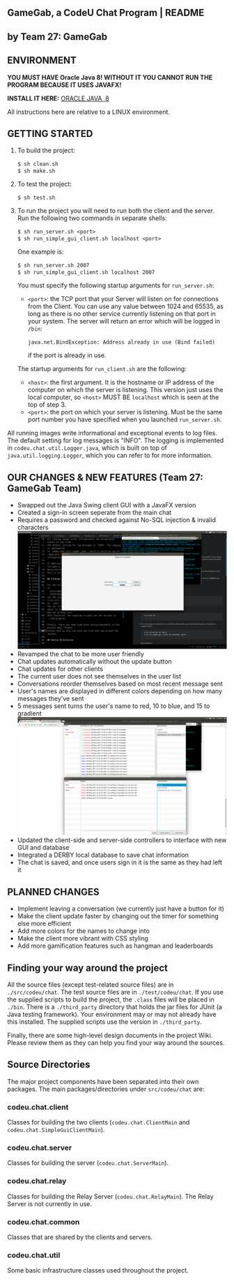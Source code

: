 
## GameGab, a CodeU Chat Program | README
## by Team 27: GameGab

## ENVIRONMENT

**YOU MUST HAVE Oracle Java 8! WITHOUT IT YOU CANNOT RUN THE PROGRAM BECAUSE IT USES JAVAFX!**

**INSTALL IT HERE:** [ORACLE JAVA &nbsp;8](http://www.oracle.com/technetwork/java/javase/downloads/jdk8-downloads-2133151.html)

All instructions here are relative to a LINUX environment.

## GETTING STARTED

  1. To build the project:
       ```
       $ sh clean.sh
       $ sh make.sh
       ```

  1. To test the project:
       ```
       $ sh test.sh
       ```

  1. To run the project you will need to run both the client and the server. Run
     the following two commands in separate shells:

       ```
       $ sh run_server.sh <port>
       $ sh run_simple_gui_client.sh localhost <port>
       ```

     One example is:

       ```
       $ sh run_server.sh 2007
       $ sh run_simple_gui_client.sh localhost 2007
       ```

     You must specify the following startup arguments for `run_server.sh`:
     + `<port>`: the TCP port that your Server will listen on for connections
       from the Client. You can use any value between 1024 and 65535, as long as
       there is no other service currently listening on that port in your
       system. The server will return an error which will be logged in `/bin`:

         ```
         java.net.BindException: Address already in use (Bind failed)
         ```

       if the port is already in use.
       
     The startup arguments for `run_client.sh` are the following:
     + `<host>`: the first argument. It is the hostname or IP address of the computer
       on which the server is listening. This version just uses the local computer,
       so `<host>` MUST BE `localhost` which is seen at the top of step 3.
     + `<port>`: the port on which your server is listening. Must be the same
       port number you have specified when you launched `run_server.sh`.

All running images write informational and exceptional events to log files.
The default setting for log messages is "INFO". The logging is implemented
in `codeu.chat.util.Logger.java`, which is built on top of
`java.util.logging.Logger`, which you can refer to for more information.

## OUR CHANGES & NEW FEATURES (Team 27: GameGab Team)

- Swapped out the Java Swing client GUI with a JavaFX version
- Created a sign-in screen seperate from the main chat
- Requires a password and checked against No-SQL injection & invalid characters
![alt text](https://raw.githubusercontent.com/GrayTurtle/codeu_project_2017/develop/images/SignIn.png)
- Revamped the chat to be more user friendly
- Chat updates automatically without the update button
- Chat updates for other clients
- The current user does not see themselves in the user list
- Conversations reorder themselves based on most recent message sent
- User's names are displayed in different colors depending on how many messages they've sent
- 5 messages sent turns the user's name to red, 10 to blue, and 15 to gradient
![alt text](https://raw.githubusercontent.com/GrayTurtle/codeu_project_2017/develop/images/Chat.png)
- Updated the client-side and server-side controllers to interface with new GUI and database
- Integrated a DERBY local database to save chat information
- The chat is saved, and once users sign in it is the same as they had left it


## PLANNED CHANGES

- Implement leaving a conversation (we currently just have a button for it)
- Make the client update faster by changing out the timer for something else more efficient
- Add more colors for the names to change into
- Make the client more vibrant with CSS styling
- Add more gamification features such as hangman and leaderboards

## Finding your way around the project

All the source files (except test-related source files) are in
`./src/codeu/chat`.  The test source files are in `./test/codeu/chat`. If you
use the supplied scripts to build the project, the `.class` files will be placed
in `./bin`. There is a `./third_party` directory that holds the jar files for
JUnit (a Java testing framework). Your environment may or may not already have
this installed. The supplied scripts use the version in `./third_party`.

Finally, there are some high-level design documents in the project Wiki. Please
review them as they can help you find your way around the sources.

## Source Directories

The major project components have been separated into their own packages. The
main packages/directories under `src/codeu/chat` are:

### codeu.chat.client

Classes for building the two clients (`codeu.chat.ClientMain` and
`codeu.chat.SimpleGuiClientMain`).

### codeu.chat.server

Classes for building the server (`codeu.chat.ServerMain`).

### codeu.chat.relay

Classes for building the Relay Server (`codeu.chat.RelayMain`). The Relay Server
is not currently in use.

### codeu.chat.common

Classes that are shared by the clients and servers.

### codeu.chat.util

Some basic infrastructure classes used throughout the project.
